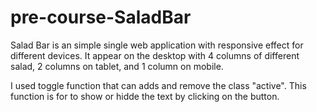 # pre-course-SaladBar 

 Salad Bar is an simple single web application with responsive effect for different devices.
It appear on the desktop with 4 columns of different salad, 2 columns on tablet, and 1 column on mobile.

I used toggle function that can adds and remove the class "active". This function is for to show or hidde the text by clicking on the button. 


